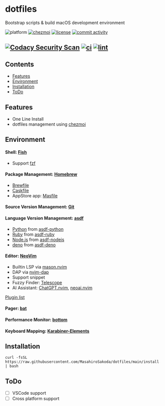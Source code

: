 # dotfiles
Bootstrap scripts & build macOS development environment

![platform](https://img.shields.io/badge/Platform-macOS-blue.svg)
[![chezmoi][chezmoi-badge]][chezmoi-website]
[![license][license-badge]][license-file]
[![commit activity](https://img.shields.io/github/commit-activity/m/MasahiroSakoda/dotfiles)](https://github.com/MasahiroSakoda/dotfiles/graphs/commit-activity)

[chezmoi-website]: https://github.com/twpayne/chezmoi
[chezmoi-badge]: https://img.shields.io/badge/Powered%20by-chezmoi-blue.svg
[license-badge]: https://img.shields.io/github/license/MasahiroSakoda/dotfiles
[license-file]: https://github.com/MasahiroSakoda/dotfiles/blob/main/LICENSE

[![Codacy Security Scan](https://github.com/MasahiroSakoda/dotfiles/actions/workflows/codacy.yml/badge.svg)](https://github.com/MasahiroSakoda/dotfiles/actions/workflows/codacy.yml)
[![ci](https://github.com/MasahiroSakoda/dotfiles/actions/workflows/ci.yml/badge.svg)](https://github.com/MasahiroSakoda/dotfiles/actions/workflows/ci.yml)
[![lint](https://github.com/MasahiroSakoda/dotfiles/actions/workflows/lint.yml/badge.svg)](https://github.com/MasahiroSakoda/dotfiles/actions/workflows/lint.yml)
---

## Contents
* [Features](#features)
* [Environment](#Environment)
* [Installation](#Installation)
* [ToDo](#ToDo)

## Features
* One Line Install
* dotfiles management using [chezmoi](https://github.com/twpayne/chezmoi)

## Environment
#### Shell: [Fish](https://github.com/fish-shell/fish-shell)
* Support [fzf](https://github.com/junegunn/fzf)

#### Package Management: [Homebrew](https://brew.sh)
* [Brewfile](https://github.com/MasahiroSakoda/dotfiles/blob/main/dot_config/homebrew/Brewfile.tmpl)
* [Caskfile](https://github.com/MasahiroSakoda/dotfiles/blob/main/dot_config/homebrew/Caskfile.tmpl)
* AppStore app: [Masfile](https://github.com/MasahiroSakoda/dotfiles/blob/main/dot_config/homebrew/Masfile)

#### Source Version Management: [Git](https://github.com/git/git)

#### Language Version Management: [asdf](https://github.com/asdf-vm/asdf)
* [Python](https://www.python.org/) from [asdf-python](https://github.com/asdf-community/asdf-python)
* [Ruby](https://www.ruby-lang.org/) from [asdf-ruby](https://github.com/asdf-vm/asdf-ruby)
* [Node.js](https://nodejs.org/) from [asdf-nodejs](https://github.com/asdf-vm/asdf-nodejs)
* [deno](https://deno.com/) from [asdf-deno](https://github.com/asdf-community/asdf-deno)

#### Editor: [NeoVim](https://github.com/neovim/neovim)
* Builtin LSP via [mason.nvim](https://github.com/williamboman/mason.nvim)
* DAP via [nvim-dap](https://github.com/mfussenegger/nvim-dap)
* Support snippet
* Fuzzy Finder: [Telescope](https://github.com/nvim-telescope/telescope.nvim)
* AI Assistant: [ChatGPT.nvim](https://github.com/jackMort/ChatGPT.nvim), [neoai.nvim](https://github.com/Bryley/neoai.nvim)

[Plugin list](https://github.com/MasahiroSakoda/dotfiles/blob/main/home/dot_config/nvim/lua/plugins/init.lua)

#### Pager: [bat](https://github.com/sharkdp/bat)

#### Performance Monitor: [bottom](https://github.com/ClementTsang/bottom)

#### Keyboard Mapping: [Karabiner-Elements](https://karabiner-elements.pqrs.org/)

## Installation
```
curl -fsSL https://raw.githubusercontent.com/MasahiroSakoda/dotfiles/main/install.sh | bash
```

## ToDo
* [ ] VSCode support
* [ ] Cross platform support
